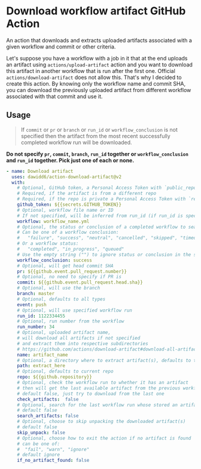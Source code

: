 # Download workflow artifact GitHub Action

An action that downloads and extracts uploaded artifacts associated with a given workflow and commit or other criteria.

Let's suppose you have a workflow with a job in it that at the end uploads an artifact using `actions/upload-artifact` action and you want to download this artifact in another workflow that is run after the first one. Official `actions/download-artifact` does not allow this. That's why I decided to create this action. By knowing only the workflow name and commit SHA, you can download the previously uploaded artifact from different workflow associated with that commit and use it.

## Usage

> If `commit` or `pr` or `branch` or `run_id` or `workflow_conclusion` is not specified then the artifact from the most recent successfully completed workflow run will be downloaded.

**Do not specify `pr`, `commit`, `branch`, `run_id` together or `workflow_conclusion` and `run_id` together. Pick just one of each or none.**

```yaml
- name: Download artifact
  uses: dawidd6/action-download-artifact@v2
  with:
    # Optional, GitHub token, a Personal Access Token with `public_repo` scope if needed
    # Required, if the artifact is from a different repo
    # Required, if the repo is private a Personal Access Token with `repo` scope is needed
    github_token: ${{secrets.GITHUB_TOKEN}}
    # Optional, workflow file name or ID
    # If not specified, will be inferred from run_id (if run_id is specified), or will be the current workflow
    workflow: workflow_name.yml
    # Optional, the status or conclusion of a completed workflow to search for
    # Can be one of a workflow conclusion:
    #   "failure", "success", "neutral", "cancelled", "skipped", "timed_out", "action_required"
    # Or a workflow status:
    #   "completed", "in_progress", "queued"
    # Use the empty string ("") to ignore status or conclusion in the search
    workflow_conclusion: success
    # Optional, will get head commit SHA
    pr: ${{github.event.pull_request.number}}
    # Optional, no need to specify if PR is
    commit: ${{github.event.pull_request.head.sha}}
    # Optional, will use the branch
    branch: master
    # Optional, defaults to all types
    event: push
    # Optional, will use specified workflow run
    run_id: 1122334455
    # Optional, run number from the workflow
    run_number: 34
    # Optional, uploaded artifact name,
    # will download all artifacts if not specified
    # and extract them into respective subdirectories
    # https://github.com/actions/download-artifact#download-all-artifacts
    name: artifact_name
    # Optional, a directory where to extract artifact(s), defaults to the current directory
    path: extract_here
    # Optional, defaults to current repo
    repo: ${{github.repository}}
    # Optional, check the workflow run to whether it has an artifact
    # then will get the last available artifact from the previous workflow
    # default false, just try to download from the last one
    check_artifacts:  false
    # Optional, search for the last workflow run whose stored an artifact named as in `name` input
    # default false
    search_artifacts: false
    # Optional, choose to skip unpacking the downloaded artifact(s)
    # default false
    skip_unpack: false
    # Optional, choose how to exit the action if no artifact is found
    # can be one of:
    #  "fail", "warn", "ignore"
    # default ignore
    if_no_artifact_found: false
```
